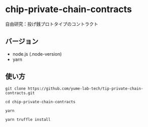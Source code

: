 # chip-private-chain-contracts
自由研究：投げ銭プロトタイプのコントラクト

## バージョン
* node.js (.node-version)
* yarn

## 使い方
```aidl
git clone https://github.com/yume-lab-tech/tip-private-chain-contracts.git

cd chip-private-chain-contracts

yarn

yarn truffle install
```
